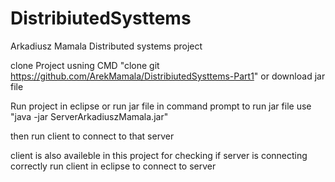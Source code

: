 # DistribiutedSysttems
Arkadiusz Mamala Distributed systems project

clone Project usning CMD "clone git https://github.com/ArekMamala/DistribiutedSysttems-Part1"
or 
download jar file 

Run project in eclipse or run jar file in command prompt
to run jar file use "java -jar ServerArkadiuszMamala.jar"

then run client to connect to that server 

client is also availeble in this project for checking if server is connecting correctly
run client in eclipse to connect to server
